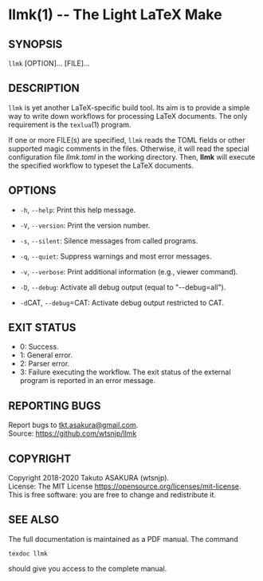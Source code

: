 # llmk(1) -- The Light LaTeX Make

## SYNOPSIS

`llmk` [OPTION]... [FILE]...

## DESCRIPTION

`llmk` is yet another LaTeX-specific build tool. Its aim is to provide a simple way to write down workflows for processing LaTeX documents. The only requirement is the `texlua`(1) program.

If one or more FILE(s) are specified, `llmk` reads the TOML fields or other supported magic comments in the files. Otherwise, it will read the special configuration file _llmk.toml_ in the working directory. Then, **llmk** will execute the specified workflow to typeset the LaTeX documents.

## OPTIONS

* `-h`, `--help`:
  Print this help message.
* `-V`, `--version`:
  Print the version number.

* `-s`, `--silent`:
  Silence messages from called programs.
* `-q`, `--quiet`:
  Suppress warnings and most error messages.
* `-v`, `--verbose`:
  Print additional information (e.g., viewer command).
* `-D`, `--debug`:
  Activate all debug output (equal to "--debug=all").
* `-d`CAT, `--debug`=CAT:
  Activate debug output restricted to CAT.

## EXIT STATUS

* 0:
  Success.
* 1:
  General error.
* 2:
  Parser error.
* 3:
  Failure executing the workflow. The exit status of the external program is reported in an error message.

## REPORTING BUGS

Report bugs to tkt.asakura@gmail.com.  
Source: https://github.com/wtsnjp/llmk

## COPYRIGHT

Copyright 2018-2020 Takuto ASAKURA (wtsnjp).  
License: The MIT License <https://opensource.org/licenses/mit-license>.  
This is free software: you are free to change and redistribute it.

## SEE ALSO

The full documentation is maintained as a PDF manual. The command

```
texdoc llmk
```

should give you access to the complete manual.
